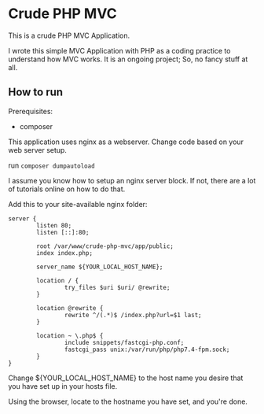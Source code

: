# Crude PHP MVC
This is a crude PHP MVC Application.

I wrote this simple MVC Application with PHP as a coding practice
to understand how MVC works. It is an ongoing project; So, no fancy stuff at all.

## How to run
Prerequisites:
* composer

This application uses nginx as a webserver.
Change code based on your web server setup.

run ```composer dumpautoload```

I assume you know how to setup an nginx server block.
If not, there are a lot of tutorials online on how to do that.

Add this to your site-available nginx folder:
```
server {
        listen 80;
        listen [::]:80;

        root /var/www/crude-php-mvc/app/public;
        index index.php;

        server_name ${YOUR_LOCAL_HOST_NAME};

        location / {
                try_files $uri $uri/ @rewrite;
        }

        location @rewrite {
                rewrite ^/(.*)$ /index.php?url=$1 last;
        }

        location ~ \.php$ {
                include snippets/fastcgi-php.conf;
                fastcgi_pass unix:/var/run/php/php7.4-fpm.sock;
        }
}
```
Change ${YOUR_LOCAL_HOST_NAME} to the host name you desire that you
have set up in your hosts file.

Using the browser, locate to the hostname you have set, and you're done.